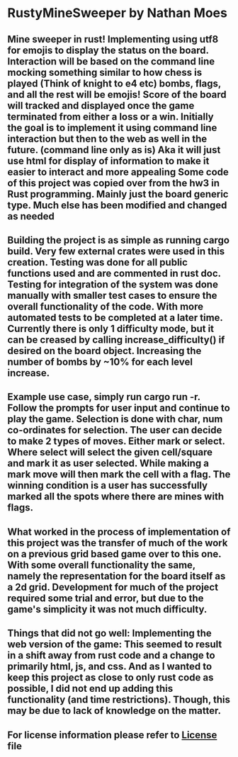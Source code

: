 # RustyMineSweeper by Nathan Moes

## Mine sweeper in rust! Implementing using utf8 for emojis to display the status on the board. Interaction will be based on the command line mocking something similar to how chess is played (Think of knight to e4 etc) bombs, flags, and all the rest will be emojis! Score of the board will tracked and displayed once the game terminated from either a loss or a win. Initially the goal is to implement it using command line interaction but then to the web as well in the future. (command line only as is) Aka it will just use html for display of information to make it easier to interact and more appealing Some code of this project was copied over from the hw3 in Rust programming. Mainly just the board generic type. Much else has been modified and changed as needed

## Building the project is as simple as running cargo build. Very few external crates were used in this creation. Testing was done for all public functions used and are commented in rust doc. Testing for integration of the system was done manually with smaller test cases to ensure the overall functionality of the code. With more automated tests to be completed at a later time. Currently there is only 1 difficulty mode, but it can be creased by calling increase_difficulty() if desired on the board object. Increasing the number of bombs by ~10% for each level increase.

## Example use case, simply run cargo run -r. Follow the prompts for user input and continue to play the game. Selection is done with char, num co-ordinates for selection. The user can decide to make 2 types of moves. Either mark or select. Where select will select the given cell/square and mark it as user selected. While making a mark move will then mark the cell with a flag. The winning condition is a user has successfully marked all the spots where there are mines with flags.

## What worked in the process of implementation of this project was the transfer of much of the work on a previous grid based game over to this one. With some overall functionality the same, namely the representation for the board itself as a 2d grid. Development for much of the project required some trial and error, but due to the game's simplicity it was not much difficulty.

## Things that did not go well: Implementing the web version of the game: This seemed to result in a shift away from rust code and a change to primarily html, js, and css. And as I wanted to keep this project as close to only rust code as possible, I did not end up adding this functionality (and time restrictions). Though, this may be due to lack of knowledge on the matter.

## For license information please refer to [License](LICENSE.MD) file
